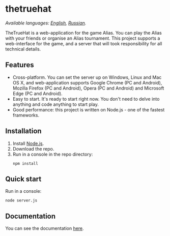 # thetruehat
*Available languages: [English](README.md), [Russian](README.ru.md).*

TheTrueHat is a web-application for the game Alias. You can play the Alias with your friends or organise an Alias tournament.
This project supports a web-interface for the game, and a server that will took responsibility for all technical details.

## Features
* Cross-platform. You can set the server up on Windows, Linux and Mac OS X, and web-application supports Google Chrome (PC and Android), Mozilla Firefox (PC and Android), Opera (PC and Android) and Microsoft Edge (PC and Android).
* Easy to start. It's ready to start right now. You don't need to delve into anything and code anything to start play.
* Good performance: this project is written on Node.js - one of the fastest frameworks.

## Installation
1. Install [Node.js](https://nodejs.org/).
1. Download the repo.
1. Run in a console in the repo directory:
    ```shell script
    npm install
    ```

## Quick start
Run in a console:
```shell script
node server.js
```

## Documentation
You can see the documentation [here](docs/main.md).
